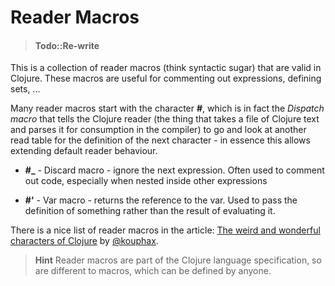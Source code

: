 # Reader Macros

> #### Todo::Re-write

This is a collection of reader macros (think syntactic sugar) that are valid in Clojure.  These macros are useful for commenting out expressions, defining sets, ...

Many reader macros start with the character **#**, which is in fact the _Dispatch macro_ that tells the Clojure reader (the thing that takes a file of Clojure text and parses it for consumption in the compiler) to go and look at another read table for the definition of the next character - in essence this allows extending default reader behaviour.

* **#_** - Discard macro - ignore the next expression.  Often used to comment out code, especially when nested inside other expressions

* **#'** - Var macro - returns the reference to the var.  Used to pass the definition of something rather than the result of evaluating it.

There is a nice list of reader macros in the article: [The weird and wonderful characters of Clojure](https://yobriefca.se/blog/2014/05/19/the-weird-and-wonderful-characters-of-clojure/) by [@kouphax](http://twitter.com/kouphax).

> **Hint** Reader macros are part of the Clojure language specification, so are different to macros, which can be defined by anyone.

